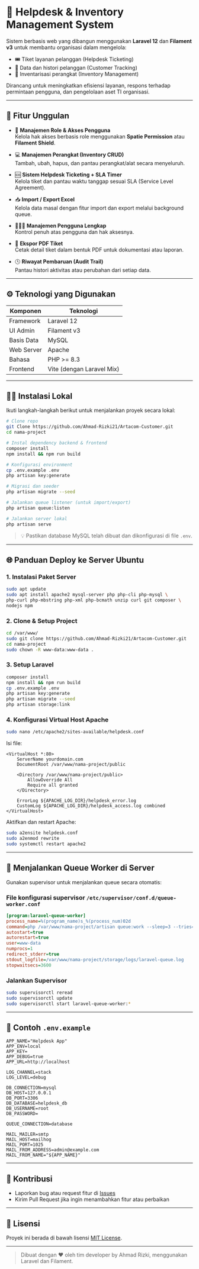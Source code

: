 # 🎫 Helpdesk & Inventory Management System

Sistem berbasis web yang dibangun menggunakan **Laravel 12** dan **Filament v3** untuk membantu organisasi dalam mengelola:

- 🎟️ Tiket layanan pelanggan (Helpdesk Ticketing)
- 👥 Data dan histori pelanggan (Customer Tracking)
- 🧰 Inventarisasi perangkat (Inventory Management)

Dirancang untuk meningkatkan efisiensi layanan, respons terhadap permintaan pengguna, dan pengelolaan aset TI organisasi.

---

## 🚀 Fitur Unggulan

- 🔐 **Manajemen Role & Akses Pengguna**  
  Kelola hak akses berbasis role menggunakan **Spatie Permission** atau **Filament Shield**.

- 💻 **Manajemen Perangkat (Inventory CRUD)**  
  Tambah, ubah, hapus, dan pantau perangkat/alat secara menyeluruh.

- 🆘 **Sistem Helpdesk Ticketing + SLA Timer**  
  Kelola tiket dan pantau waktu tanggap sesuai SLA (Service Level Agreement).

- 📥 **Import / Export Excel**  
  Kelola data masal dengan fitur import dan export melalui background queue.

- 🧑‍🤝‍🧑 **Manajemen Pengguna Lengkap**  
  Kontrol penuh atas pengguna dan hak aksesnya.

- 🧾 **Ekspor PDF Tiket**  
  Cetak detail tiket dalam bentuk PDF untuk dokumentasi atau laporan.

- 🕓 **Riwayat Pembaruan (Audit Trail)**  
  Pantau histori aktivitas atau perubahan dari setiap data.

---

## ⚙️ Teknologi yang Digunakan

| Komponen     | Teknologi                |
|--------------|---------------------------|
| Framework    | Laravel 12                |
| UI Admin     | Filament v3               |
| Basis Data   | MySQL                     |
| Web Server   | Apache                    |
| Bahasa       | PHP >= 8.3                |
| Frontend     | Vite (dengan Laravel Mix) |

---

## 🧑‍💻 Instalasi Lokal

Ikuti langkah-langkah berikut untuk menjalankan proyek secara lokal:

```bash
# Clone repo
git Clone https://github.com/Ahmad-Rizki21/Artacom-Customer.git
cd nama-project

# Instal dependency backend & frontend
composer install
npm install && npm run build

# Konfigurasi environment
cp .env.example .env
php artisan key:generate

# Migrasi dan seeder
php artisan migrate --seed

# Jalankan queue listener (untuk import/export)
php artisan queue:listen

# Jalankan server lokal
php artisan serve
```

> 💡 Pastikan database MySQL telah dibuat dan dikonfigurasi di file `.env`.

---

## 🌐 Panduan Deploy ke Server Ubuntu

### 1. Instalasi Paket Server

```bash
sudo apt update
sudo apt install apache2 mysql-server php php-cli php-mysql \
php-curl php-mbstring php-xml php-bcmath unzip curl git composer \
nodejs npm
```

### 2. Clone & Setup Project

```bash
cd /var/www/
sudo git clone https://github.com/Ahmad-Rizki21/Artacom-Customer.git
cd nama-project
sudo chown -R www-data:www-data .
```

### 3. Setup Laravel

```bash
composer install
npm install && npm run build
cp .env.example .env
php artisan key:generate
php artisan migrate --seed
php artisan storage:link
```

### 4. Konfigurasi Virtual Host Apache

```bash
sudo nano /etc/apache2/sites-available/helpdesk.conf
```

Isi file:

```apacheconf
<VirtualHost *:80>
    ServerName yourdomain.com
    DocumentRoot /var/www/nama-project/public

    <Directory /var/www/nama-project/public>
        AllowOverride All
        Require all granted
    </Directory>

    ErrorLog ${APACHE_LOG_DIR}/helpdesk_error.log
    CustomLog ${APACHE_LOG_DIR}/helpdesk_access.log combined
</VirtualHost>
```

Aktifkan dan restart Apache:

```bash
sudo a2ensite helpdesk.conf
sudo a2enmod rewrite
sudo systemctl restart apache2
```

---

## 🔁 Menjalankan Queue Worker di Server

Gunakan supervisor untuk menjalankan queue secara otomatis:

### File konfigurasi supervisor `/etc/supervisor/conf.d/queue-worker.conf`

```ini
[program:laravel-queue-worker]
process_name=%(program_name)s_%(process_num)02d
command=php /var/www/nama-project/artisan queue:work --sleep=3 --tries=3 --timeout=90
autostart=true
autorestart=true
user=www-data
numprocs=1
redirect_stderr=true
stdout_logfile=/var/www/nama-project/storage/logs/laravel-queue.log
stopwaitsecs=3600
```

### Jalankan Supervisor

```bash
sudo supervisorctl reread
sudo supervisorctl update
sudo supervisorctl start laravel-queue-worker:*
```

---

## 📄 Contoh `.env.example`

```dotenv
APP_NAME="Helpdesk App"
APP_ENV=local
APP_KEY=
APP_DEBUG=true
APP_URL=http://localhost

LOG_CHANNEL=stack
LOG_LEVEL=debug

DB_CONNECTION=mysql
DB_HOST=127.0.0.1
DB_PORT=3306
DB_DATABASE=helpdesk_db
DB_USERNAME=root
DB_PASSWORD=

QUEUE_CONNECTION=database

MAIL_MAILER=smtp
MAIL_HOST=mailhog
MAIL_PORT=1025
MAIL_FROM_ADDRESS=admin@example.com
MAIL_FROM_NAME="${APP_NAME}"
```

---

## 🤝 Kontribusi

- Laporkan bug atau request fitur di [Issues](https://github.com/Ahmad-Rizki21/Artacom-Customer/issues)
- Kirim Pull Request jika ingin menambahkan fitur atau perbaikan

---

## 📜 Lisensi

Proyek ini berada di bawah lisensi [MIT License](LICENSE).

---

> Dibuat dengan ❤️ oleh tim developer by Ahmad Rizki, menggunakan Laravel dan Filament.
